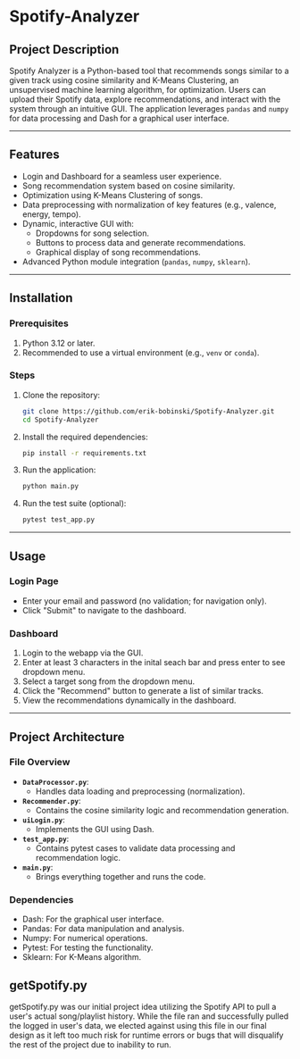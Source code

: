 # Spotify-Analyzer

## **Project Description**

Spotify Analyzer is a Python-based tool that recommends songs similar to a given track using cosine similarity and K-Means Clustering, an unsupervised machine learning algorithm, for optimization. Users can upload their Spotify data, explore recommendations, and interact with the system through an intuitive GUI. The application leverages `pandas` and `numpy` for data processing and Dash for a graphical user interface.

---

## **Features**

- Login and Dashboard for a seamless user experience.
- Song recommendation system based on cosine similarity.
- Optimization using K-Means Clustering of songs. 
- Data preprocessing with normalization of key features (e.g., valence, energy, tempo).
- Dynamic, interactive GUI with:
  - Dropdowns for song selection.
  - Buttons to process data and generate recommendations.
  - Graphical display of song recommendations.
- Advanced Python module integration (`pandas`, `numpy`, `sklearn`).

---

## **Installation**

### Prerequisites

1. Python 3.12 or later.
2. Recommended to use a virtual environment (e.g., `venv` or `conda`).

### Steps

1. Clone the repository:

   ```bash
   git clone https://github.com/erik-bobinski/Spotify-Analyzer.git
   cd Spotify-Analyzer
   ```

2. Install the required dependencies:

   ```bash
   pip install -r requirements.txt
   ```

3. Run the application:

   ```bash
   python main.py
   ```

4. Run the test suite (optional):

   ```bash
   pytest test_app.py
   ```

---

## **Usage**

### Login Page

- Enter your email and password (no validation; for navigation only).
- Click "Submit" to navigate to the dashboard.

### Dashboard

1. Login to the webapp via the GUI.
2. Enter at least 3 characters in the inital seach bar and press enter to see dropdown menu.
3. Select a target song from the dropdown menu.
4. Click the "Recommend" button to generate a list of similar tracks.
5. View the recommendations dynamically in the dashboard.

---

## **Project Architecture**

### File Overview

- **`DataProcessor.py`**:
  - Handles data loading and preprocessing (normalization).
- **`Recommender.py`**:
  - Contains the cosine similarity logic and recommendation generation.
- **`uiLogin.py`**:
  - Implements the GUI using Dash.
- **`test_app.py`**:
  - Contains pytest cases to validate data processing and recommendation logic.
- **`main.py`**:
  - Brings everything together and runs the code.

### Dependencies

- Dash: For the graphical user interface.
- Pandas: For data manipulation and analysis.
- Numpy: For numerical operations.
- Pytest: For testing the functionality.
- Sklearn: For K-Means algorithm.

## getSpotify.py

getSpotify.py was our initial project idea utilizing the Spotify API to pull a user's actual song/playlist history. While the file ran and successfully pulled the logged in user's data, we elected against using this file in our final design as it left too much risk for runtime errors or bugs that will disqualify the rest of the project due to inability to run.
